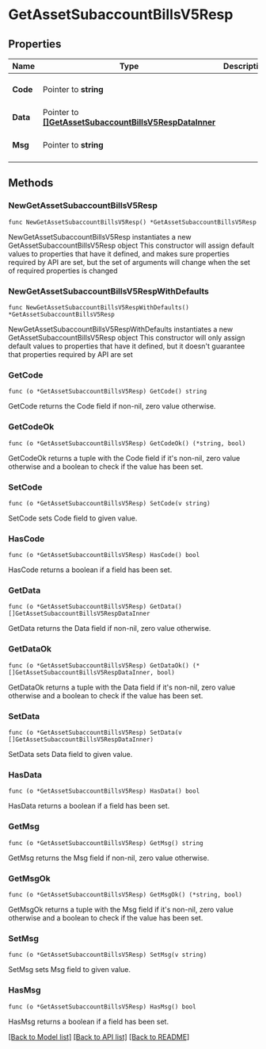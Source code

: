 # GetAssetSubaccountBillsV5Resp

## Properties

Name | Type | Description | Notes
------------ | ------------- | ------------- | -------------
**Code** | Pointer to **string** |  | [optional] [default to ""]
**Data** | Pointer to [**[]GetAssetSubaccountBillsV5RespDataInner**](GetAssetSubaccountBillsV5RespDataInner.md) |  | [optional] 
**Msg** | Pointer to **string** |  | [optional] [default to ""]

## Methods

### NewGetAssetSubaccountBillsV5Resp

`func NewGetAssetSubaccountBillsV5Resp() *GetAssetSubaccountBillsV5Resp`

NewGetAssetSubaccountBillsV5Resp instantiates a new GetAssetSubaccountBillsV5Resp object
This constructor will assign default values to properties that have it defined,
and makes sure properties required by API are set, but the set of arguments
will change when the set of required properties is changed

### NewGetAssetSubaccountBillsV5RespWithDefaults

`func NewGetAssetSubaccountBillsV5RespWithDefaults() *GetAssetSubaccountBillsV5Resp`

NewGetAssetSubaccountBillsV5RespWithDefaults instantiates a new GetAssetSubaccountBillsV5Resp object
This constructor will only assign default values to properties that have it defined,
but it doesn't guarantee that properties required by API are set

### GetCode

`func (o *GetAssetSubaccountBillsV5Resp) GetCode() string`

GetCode returns the Code field if non-nil, zero value otherwise.

### GetCodeOk

`func (o *GetAssetSubaccountBillsV5Resp) GetCodeOk() (*string, bool)`

GetCodeOk returns a tuple with the Code field if it's non-nil, zero value otherwise
and a boolean to check if the value has been set.

### SetCode

`func (o *GetAssetSubaccountBillsV5Resp) SetCode(v string)`

SetCode sets Code field to given value.

### HasCode

`func (o *GetAssetSubaccountBillsV5Resp) HasCode() bool`

HasCode returns a boolean if a field has been set.

### GetData

`func (o *GetAssetSubaccountBillsV5Resp) GetData() []GetAssetSubaccountBillsV5RespDataInner`

GetData returns the Data field if non-nil, zero value otherwise.

### GetDataOk

`func (o *GetAssetSubaccountBillsV5Resp) GetDataOk() (*[]GetAssetSubaccountBillsV5RespDataInner, bool)`

GetDataOk returns a tuple with the Data field if it's non-nil, zero value otherwise
and a boolean to check if the value has been set.

### SetData

`func (o *GetAssetSubaccountBillsV5Resp) SetData(v []GetAssetSubaccountBillsV5RespDataInner)`

SetData sets Data field to given value.

### HasData

`func (o *GetAssetSubaccountBillsV5Resp) HasData() bool`

HasData returns a boolean if a field has been set.

### GetMsg

`func (o *GetAssetSubaccountBillsV5Resp) GetMsg() string`

GetMsg returns the Msg field if non-nil, zero value otherwise.

### GetMsgOk

`func (o *GetAssetSubaccountBillsV5Resp) GetMsgOk() (*string, bool)`

GetMsgOk returns a tuple with the Msg field if it's non-nil, zero value otherwise
and a boolean to check if the value has been set.

### SetMsg

`func (o *GetAssetSubaccountBillsV5Resp) SetMsg(v string)`

SetMsg sets Msg field to given value.

### HasMsg

`func (o *GetAssetSubaccountBillsV5Resp) HasMsg() bool`

HasMsg returns a boolean if a field has been set.


[[Back to Model list]](../README.md#documentation-for-models) [[Back to API list]](../README.md#documentation-for-api-endpoints) [[Back to README]](../README.md)


